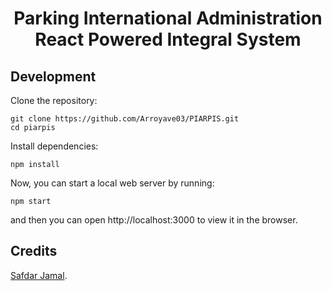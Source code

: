 <h1 align="center">
  <a>
    Parking International Administration React Powered Integral System
  </a>
</h1>


## Development

Clone the repository:

```
git clone https://github.com/Arroyave03/PIARPIS.git
cd piarpis
```

Install dependencies:

```
npm install
```

Now, you can start a local web server by running:

```
npm start
```

and then you can open http://localhost:3000 to view it in the browser.

## Credits

[Safdar Jamal](https://safdarjamal.github.io).
